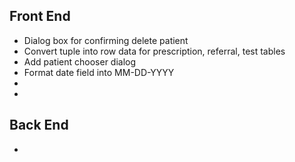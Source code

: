 ## Front End
* Dialog box for confirming delete patient
* Convert tuple into row data for prescription, referral, test tables 
* Add patient chooser dialog
* Format date field into MM-DD-YYYY
*
*

## Back End
*
